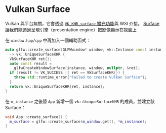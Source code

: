 # Vulkan Surface

Vulkan 與平台無關，它會透過 [`VK_KHR_surface` 擴充功能](https://registry.khronos.org/vulkan/specs/latest/man/html/VK_KHR_surface.html)與 WSI 介接。 [Surface](https://docs.vulkan.org/guide/latest/wsi.html#_surface) 讓我們能透過呈現引擎（presentation engine）把影像顯示在視窗上

在 `window.hpp/cpp` 中再加入一個輔助函式：

```cpp
auto glfw::create_surface(GLFWwindow* window, vk::Instance const instance)
  -> vk::UniqueSurfaceKHR {
  VkSurfaceKHR ret{};
  auto const result =
    glfwCreateWindowSurface(instance, window, nullptr, &ret);
  if (result != VK_SUCCESS || ret == VkSurfaceKHR{}) {
    throw std::runtime_error{"Failed to create Vulkan Surface"};
  }
  return vk::UniqueSurfaceKHR{ret, instance};
}
```

在 `m_instance` 之後替 `App` 新增一個 `vk::UniqueSurfaceKHR` 的成員，並建立該 Surface：

```cpp
void App::create_surface() {
  m_surface = glfw::create_surface(m_window.get(), *m_instance);
}
```
